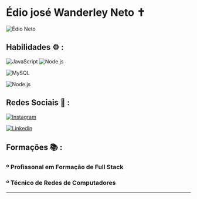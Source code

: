 # Édio josé Wanderley Neto ✝

![Édio Neto](https://lh3.googleusercontent.com/pw/ABLVV85xrNxDZnQaCcoQhc7rnP5Lhqz_INQd_HXqn0--PLIEG2TNZUKa1f94aVr-iAXeTq708Zcc6ANFIjPy2K4idNdA_Kbwu2K5Nb5rzLV02m8zci6uqFntPtwNp5Ve-lOlRfbLWawgqidcCy8Hee2UPYlNMeSVeGDH3GLJjC9biX68gBBMIHV6AakT3N2obaqRUjOJ_QviJfxhcVy6aXMI7FX_veAG645J0NtQgdMzrY9tqrDcxtx6AsYyk3g5PWBQp3__STZVmGmthNVW_E11XlrY3pKRskjbkS90gx6sE-j88YI9pQmATRfkC1jNkhLU4rfm3K1Gbk0N6AkSCV9-OzD4ShI22lRHWMFMaC016tV7yXBp6Xe9K5oqmTKM4Do-9rWUfh9ZcpL0X0VHpwM-zCMdmrPLqF9_g1zCjVhQFdrTrd53ZZIzchs_LCRZMO7S63DR98WiBmWt2C92acR2nKPgu6UE5ctmfUiLGgvGdBIVy6__vm-qQMCHUZngYVKEGyteRzgE3ZaYTb3bbeceCPggv81PF7a7FQBEe13JsAXTNBSYEvj_72yf5-qdxsNcHIlf0vycygVU_cthIrxcTVDu-kNLWOPe4KGrec-tdsi-WE--rZNA0aJpQjAMVbSUc60IosvZR-wT-p9Icb5QpSX9YY28pp6hM0Im4mfzC05xEgOXPMiQ_ZSNoailJKAaCijWo2aO5yRpDHIWSHvn8Yk7P8ib5GytZNZ6KqDwVTaQHtts_uIBuC4ebiHVp4iCFZzR5Kg0BgIN95cxCc7yxDN4lLfYewMuq4YPGbByFfhHtD3cwaktTb8IwleTwZN0o9HiLGc8pI-uucwK1-C2Lfl_TWcOMRGs2A0OykExA04UCTMysR85sL8XkxfKz5fCSDIf_g=w370-h658-s-no-gm?authuser=0)



## Habilidades ⚙ :

![JavaScript](https://img.shields.io/badge/JavaScript-000?style=for-the-badge&logo=javascript)  ![Node.js](https://img.shields.io/badge/React-000?style=for-the-badge&logo=react&logoColor=FFFF)



![MySQL](https://img.shields.io/badge/mysql-000?style=for-the-badge&logo=mysql) 

![Node.js](https://img.shields.io/badge/Nodejs-000?style=for-the-badge&logo=node.js&logoColor=FFFF)



## Redes Sociais 📱 : 
[![Instagram](https://img.shields.io/badge/Instagram-000?style=for-the-badge&logo=instagram)](https://www.instagram.com/edio_neto/)

[![Linkedin](https://img.shields.io/badge/linkedin-000?style=for-the-badge&logo=linkedin)](https://www.linkedin.com/in/édio-josé-wanderley-neto-323b1b281/)

## Formações 📚 :

### º Profissonal em Formação de Full Stack 

### º Técnico de Redes de Computadores

---
